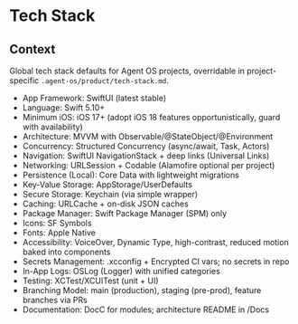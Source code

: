 # Tech Stack

## Context

Global tech stack defaults for Agent OS projects, overridable in project-specific `.agent-os/product/tech-stack.md`.

- App Framework: SwiftUI (latest stable)
- Language: Swift 5.10+
- Minimum iOS: iOS 17+ (adopt iOS 18 features opportunistically, guard with availability)
- Architecture: MVVM with Observable/@StateObject/@Environment
- Concurrency: Structured Concurrency (async/await, Task, Actors)
- Navigation: SwiftUI NavigationStack + deep links (Universal Links)
- Networking: URLSession + Codable (Alamofire optional per project)
- Persistence (Local): Core Data with lightweight migrations
- Key-Value Storage: AppStorage/UserDefaults
- Secure Storage: Keychain (via simple wrapper)
- Caching: URLCache + on-disk JSON caches
- Package Manager: Swift Package Manager (SPM) only
- Icons: SF Symbols
- Fonts: Apple Native
- Accessibility: VoiceOver, Dynamic Type, high-contrast, reduced motion baked into components
- Secrets Management: .xcconfig + Encrypted CI vars; no secrets in repo
- In-App Logs: OSLog (Logger) with unified categories
- Testing: XCTest/XCUITest (unit + UI)
- Branching Model: main (production), staging (pre-prod), feature branches via PRs
- Documentation: DocC for modules; architecture README in /Docs